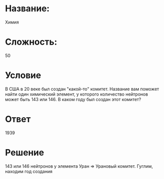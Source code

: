 # Название: 
Химия

# Сложность: 
50

# Условие

В США в 20 веке был создан "какой-то" комитет. Название вам поможет найти один химический элемент,
у которого количество нейтронов может быть 143 или 146. В каком году был создан этот комитет? 

# Ответ
1939 

# Решение
143 или 146 нейтронов у элемента Уран => Урановый комитет. Гуглим, находим год создания
